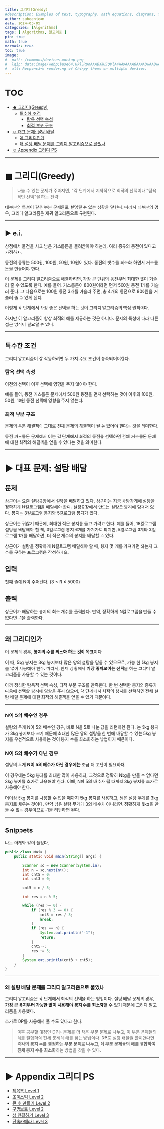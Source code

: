 ```yaml
---
title: 그리디(Greedy)
#description: Examples of text, typography, math equations, diagrams, flowcharts, pictures, videos, and more.
author: subeenjeon
date: 2024-03-05
categories: [Algorithms]
tags: [ Algorithms, 알고리즘 ]
pin: true
math: true
mermaid: true
toc: true
image:
#  path: /commons/devices-mockup.png
#  lqip: data:image/webp;base64,UklGRpoAAABXRUJQVlA4WAoAAAAQAAAADwAABwAAQUxQSDIAAAARL0AmbZurmr57yyIiqE8oiG0bejIYEQTgqiDA9vqnsUSI6H+oAERp2HZ65qP/VIAWAFZQOCBCAAAA8AEAnQEqEAAIAAVAfCWkAALp8sF8rgRgAP7o9FDvMCkMde9PK7euH5M1m6VWoDXf2FkP3BqV0ZYbO6NA/VFIAAAA
#  alt: Responsive rendering of Chirpy theme on multiple devices.
---
```


# TOC 
<!-- TOC -->
* [☻ 그리디(Greedy)](#-그리디greedy)
  * [특수한 조건](#특수한-조건)
    * [탐욕 선택 속성](#탐욕-선택-속성)
    * [최적 부분 구조](#최적-부분-구조)
* [☺︎ 대표 문제: 설탕 배달](#-대표-문제-설탕-배달)
  * [왜 그리디인가](#왜-그리디인가)
  * [왜 설탕 배달 문제를 그리디 알고리즘으로 풀었나](#왜-설탕-배달-문제를-그리디-알고리즘으로-풀었나)
* [☺︎ Appendix 그리디 PS](#-appendix-그리디-ps)
<!-- TOC -->

----

# ◼︎ 그리디(Greedy)

> 나눌 수 있는 문제가 주어지면, "각 단계에서 지역적으로 최적의 선택이나 "탐욕적인 선택"을 하는 전략
>

대부분의 특성이 같은 부분 문제들로 설명될 수 있는 상황을 말한다. 따라서 대부분의 경우, 그리디 알고리즘은 재귀 알고리즘으로 구현된다.

---

## ► e.i.

상점에서 물건을 사고 남은 거스름돈을 돌려받아야 하는데, 여러 종류의 동전이 있다고 가정하자.

동전의 종류는 500원, 100원, 50원, 10원이 있다. 동전의 갯수를 최소화 하면서 거스름돈을 만들어야 한다.

이 문제를 그리디 알고리즘으로 해결하려면, 가장 큰 단위의 동전부터 최대한 많이 거슬러 줄 수 있도록 한다. 예를 들어, 거스름돈이 800원이라면 먼저 500원 동전 1개를 거슬러 준다. 그 다음으로는 100원 동전 3개를 거슬러 주면, 총 4개의 동전으로 800원을 거슬러 줄 수 있게 된다.

이렇게 각 단계에서 가장 좋은 선택을 하는 것이 그리디 알고리즘의 핵심 원칙이다.

하지만 이 알고리즘이 항상 최적의 해를 제공하는 것은 아니다. 문제의 특성에 따라 다른 접근 방식이 필요할 수 있다.

---

## 특수한 조건

그리디 알고리즘이 잘 작동하려면 두 가지 주요 조건이 충족되어야한다.

### 탐욕 선택 속성

이전의 선택이 이후 선택에 영향을 주지 않아야 한다.

예를 들어, 동전 거스름돈 문제에서 500원 동전을 먼저 선택하는 것이 이후의 100원, 50원, 10원 동전 선택에 영향을 주지 않는다.

### 최적 부분 구조

문제의 부분 해결책이 그대로 전체 문제의 해결책이 될 수 있어야 한다는 것을 의미한다.

동전 거스름돈 문제에서 이는 각 단계에서 최적의 동전을 선택하면 전체 거스름돈 문제에 대한 최적의 해결책을 얻을 수 있다는 것을 의미한다.

---

# ► 대표 문제: 설탕 배달

## 문제

상근이는 요즘 설탕공장에서 설탕을 배달하고 있다. 상근이는 지금 사탕가게에 설탕을 정확하게 N킬로그램을 배달해야 한다. 설탕공장에서 만드는 설탕은 봉지에 담겨져 있다. 봉지는 3킬로그램 봉지와 5킬로그램 봉지가 있다.

상근이는 귀찮기 때문에, 최대한 적은 봉지를 들고 가려고 한다. 예를 들어, 18킬로그램 설탕을 배달해야 할 때, 3킬로그램 봉지 6개를 가져가도 되지만, 5킬로그램 3개와 3킬로그램 1개를 배달하면, 더 적은 개수의 봉지를 배달할 수 있다.

상근이가 설탕을 정확하게 N킬로그램 배달해야 할 때, 봉지 몇 개를 가져가면 되는지 그 수를 구하는 프로그램을 작성하시오.

## 입력

첫째 줄에 N이 주어진다. (3 ≤ N ≤ 5000)

## 출력

상근이가 배달하는 봉지의 최소 개수를 출력한다. 만약, 정확하게 N킬로그램을 만들 수 없다면 -1을 출력한다.

---

## 왜 그리디인가

이 문제의 경우, **봉지의 수를 최소화 하는 것이 목표**이다.

이 때, 5kg 봉지는 3kg 봉지보다 많은 양의 설탕을 담을 수 있으므로, 가능 한 5kg 봉지를 많이 사용해야 한다. 따라서, 현재 상황에서 **가장 좋아보이는 선택**을 하는 그리디 알고리즘을 사용할 수 있는 것이다.

아까 정리한 탐욕적 선택 속성, 최적 부분 구조를 만족한다. 한 번 선택한 봉지의 종류가 다음에 선택할 봉지에 영향을 주지 않으며, 각 단계에서 최적의 봉지를 선택하면 전체 설탕 배달 문제에 대한 최적의 해결책을 얻을 수 있기 때문이다.

---

### N이 5의 배수인 경우

설탕의 무게 N이 5의 배수인 경우, 바로 N을 5로 나눈 값을 리턴하면 된다. 는 5kg 봉지가 3kg 봉지보다 크기 때문에 최대한 많은 양의 설탕을 한 번에 배달할 수 있는 5kg 봉지를 우선적으로 사용하는 것이 봉지 수를 최소화하는 방법이기 때문이다.

### N이 5의 배수가 아닌 경우

설탕의 무게 **N이 5의 배수가 아닌 경우에는** 조금 더 고민이 필요하다.

이 경우에는 5kg 봉지를 최대한 많이 사용하되, 그것으로 정확히 Nkg을 만들 수 없다면 3kg 봉지를 추가로 사용해야 한다. 이때, N이 5의 배수가 될 때까지 3kg 봉지를 추가로 사용해야 한다.

더이상 5kg 봉지를 사용할 수 없을 때까지 5kg 봉지를 사용하고, 남은 설탕 무게를 3kg 봉지로 채우는 것이다. 만약 남은 설탕 무게가 3의 배수가 아니라면, 정확하게 Nkg을 만들 수 없는 경우이므로 -1을 리턴하면 된다.

---

##  Snippets

나는 아래와 같이 풀었다.

```java
public class Main {
    public static void main(String[] args) {

        Scanner sc = new Scanner(System.in);
        int n = sc.nextInt();
        int cnt5 = 0;
        int cnt3 = 0;

        cnt5 = n / 5;

        int res = n % 5;

        while (res >= 0) {
            if (res % 3 == 0) {
                cnt3 = res / 3;
                break;
            }
            if (res == n) {
                System.out.println("-1");
                return;
            }
            cnt5--;
            res += 5;
        }
        System.out.println(cnt3 + cnt5);
    }
}
```

---

### 왜 설탕 배달 문제를 그리디 알고리즘으로 풀었나

그리디 알고리즘은 각 단계에서 최적의 선택을 하는 방법이다. 설탕 배달 문제의 경우, **가장 큰 봉지부터 가능한 많이 사용해야 봉지 수를 최소화**할 수 있기 때문에 그리디 알고리즘을 사용했다.

추가로 DP를 사용해서 풀 수도 있다고 한다.

> 이후 공부할 예정인 DP는 문제를 더 작은 부분 문제로 나누고, 이 부분 문제들의 해를 결합하여 전체 문제의 해를 찾는 방법이다.
**DP**로 설탕 배달을 풀이한다면 **각각의 봉지 수를 결정하는 부분 문제로 나누고, 이 부분 문제들의 해를 결합하여 전체 봉지 수를 최소화**하는 방법을 찾을 수 있다.
>

---

# ► Appendix 그리디 PS

- [체육복 Level 1](https://school.programmers.co.kr/learn/courses/30/lessons/42862)
- [조이스틱 Level 2](https://school.programmers.co.kr/learn/courses/30/lessons/42860)
- [큰 수 만들기 Level 2](https://school.programmers.co.kr/learn/courses/30/lessons/42883)
- [구명보트 Level 2](https://school.programmers.co.kr/learn/courses/30/lessons/42885)
- [섬 연결하기 Level 3](https://school.programmers.co.kr/learn/courses/30/lessons/42861)
- [단속카메라 Level 3](https://school.programmers.co.kr/learn/courses/30/lessons/42884)
